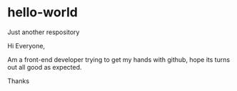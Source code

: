 # hello-world
Just another respository

Hi Everyone,

Am a front-end developer trying to get my hands with github, 
hope its turns out all good as expected.

Thanks
